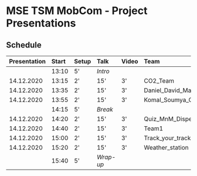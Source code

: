 # MSE TSM MobCom - Project Presentations

## Schedule

Presentation|Start|Setup|Talk|Video|Team
:---|:---|:---|:---|:---|:---
 | |13:10|5'|_Intro_
14.12.2020|13:15|2'|15'|3'|CO2_Team
14.12.2020|13:35|2'|15'|3'|Daniel_David_Matthis
14.12.2020|13:55|2'|15'|3'|Komal_Soumya_Charles
 | |14:15|5'|_Break_
14.12.2020|14:20|2'|15'|3'|Quiz_MnM_Dispenser
14.12.2020|14:40|2'|15'|3'|Team1
14.12.2020|15:00|2'|15'|3'|Track_your_track
14.12.2020|15:20|2'|15'|3'|Weather_station
 | |15:40|5'|_Wrap-up_
